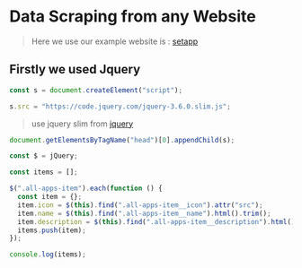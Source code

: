 # Data Scraping from any Website

> Here we use our example website is : [setapp](https://setapp.com/apps)

## Firstly we used Jquery

```javascript
const s = document.createElement("script");
```

```javascript
s.src = "https://code.jquery.com/jquery-3.6.0.slim.js";
```

> use jquery slim from [jquery](https://code.jquery.com/)

```javascript
document.getElementsByTagName("head")[0].appendChild(s);
```

```javascript
const $ = jQuery;
```

```javascript
const items = [];
```

```javascript
$(".all-apps-item").each(function () {
  const item = {};
  item.icon = $(this).find(".all-apps-item__icon").attr("src");
  item.name = $(this).find(".all-apps-item__name").html().trim();
  item.description = $(this).find(".all-apps-item__description").html().trim();
  items.push(item);
});
```

```javascript
console.log(items);
```
